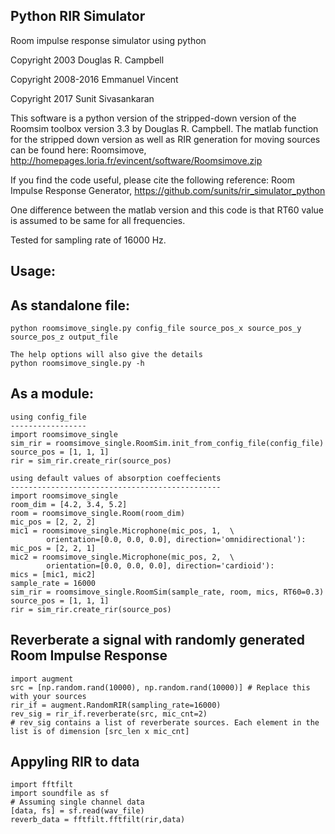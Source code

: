 Python RIR Simulator
--------------------
Room impulse response simulator using python

Copyright 2003 Douglas R. Campbell

Copyright 2008-2016 Emmanuel Vincent

Copyright 2017 Sunit Sivasankaran

 This software is a python version of the stripped-down version of the Roomsim toolbox version 3.3 by Douglas R. Campbell.
 The matlab function for the stripped down version as well as RIR generation for moving sources can be found here:
Roomsimove, http://homepages.loria.fr/evincent/software/Roomsimove.zip
 
If you find the code useful, please cite the following reference:
Room Impulse Response Generator, https://github.com/sunits/rir_simulator_python


One  difference between the matlab version and this code is that 
RT60 value is assumed to be same for all frequencies.

Tested for sampling rate of 16000 Hz. 

Usage:
-------

As standalone file:
------------------
    python roomsimove_single.py config_file source_pos_x source_pos_y source_pos_z output_file

    The help options will also give the details
    python roomsimove_single.py -h
    
As a module:
------------
    using config_file
    -----------------
    import roomsimove_single
    sim_rir = roomsimove_single.RoomSim.init_from_config_file(config_file)
    source_pos = [1, 1, 1]
    rir = sim_rir.create_rir(source_pos)

    using default values of absorption coeffecients
    -----------------------------------------------
    import roomsimove_single
    room_dim = [4.2, 3.4, 5.2]
    room = roomsimove_single.Room(room_dim)
    mic_pos = [2, 2, 2]
    mic1 = roomsimove_single.Microphone(mic_pos, 1,  \
            orientation=[0.0, 0.0, 0.0], direction='omnidirectional'):
    mic_pos = [2, 2, 1]
    mic2 = roomsimove_single.Microphone(mic_pos, 2,  \
            orientation=[0.0, 0.0, 0.0], direction='cardioid'):
    mics = [mic1, mic2]
    sample_rate = 16000
    sim_rir = roomsimove_single.RoomSim(sample_rate, room, mics, RT60=0.3)
    source_pos = [1, 1, 1]
    rir = sim_rir.create_rir(source_pos)

Reverberate a signal with randomly generated Room Impulse Response 
------------------------------------------------------------------
    import augment
    src = [np.random.rand(10000), np.random.rand(10000)] # Replace this with your sources
    rir_if = augment.RandomRIR(sampling_rate=16000)
    rev_sig = rir_if.reverberate(src, mic_cnt=2)
    # rev_sig contains a list of reverberate sources. Each element in the list is of dimension [src_len x mic_cnt]

Appyling RIR to data
-------------------
    import fftfilt
    import soundfile as sf
    # Assuming single channel data
    [data, fs] = sf.read(wav_file)
    reverb_data = fftfilt.fftfilt(rir,data)



    
